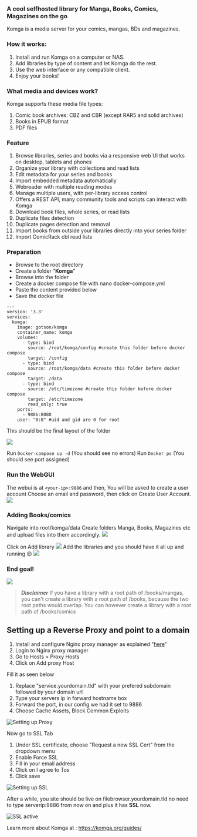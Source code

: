 ### A cool selfhosted library for Manga, Books, Comics, Magazines on the go

Komga is a media server for your comics, mangas, BDs and magazines.

### How it works:

1. Install and run Komga on a computer or NAS.
2. Add libraries by type of content and let Komga do the rest.
3. Use the web interface or any compatible client.
4. Enjoy your books!

### What media and devices work?
Komga supports these media file types:

1. Comic book archives: CBZ and CBR (except RAR5 and solid archives)
2. Books in EPUB format
3. PDF files

### Feature

1. Browse libraries, series and books via a responsive web UI that works on desktop, tablets and phones
2. Organize your library with collections and read lists
3. Edit metadata for your series and books
4. Import embedded metadata automatically
5. Webreader with multiple reading modes
5. Manage multiple users, with per-library access control
6. Offers a REST API, many community tools and scripts can interact with Komga
7. Download book files, whole series, or read lists
8. Duplicate files detection
9. Duplicate pages detection and removal
10. Import books from outside your libraries directly into your series folder
11. Import ComicRack cbl read lists

### Preparation

- Browse to the root directory
- Create a folder "**Komga**"
- Browse into the folder
- Create a docker compose file with nano docker-compose.yml
- Paste the content provided below
- Save the docker file
	
```
---
version: '3.3'
services:
  komga:
    image: gotson/komga
    container_name: komga
    volumes:
      - type: bind
        source: /root/komga/config #create this folder before docker compose
        target: /config
      - type: bind
        source: /root/komga/data #create this folder before docker compose
        target: /data
      - type: bind
        source: /etc/timezone #create this folder before docker compose
        target: /etc/timezone
        read_only: true
    ports:
      - 9886:8080
    user: "0:0" #uid and gid are 0 for root
```

This should be the final layout of the folder

![](https://i.imgur.com/Jrry0Fr.png)

Run `Docker-compose up -d` (You should see no errors)
Run `Docker ps` (You should see port assigned)

### Run the WebGUI
The webui is at ```<your-ip>:9886``` and then,
You will be asked to create a user account 
Choose an email and password, then click on Create User Account.
![](https://i.imgur.com/NzPkGkW.png)

### Adding Books/comics
Navigate into root/komga/data
Create folders Manga, Books, Magazines etc
and upload files into them accordingly.
![](https://i.imgur.com/4lSlCBv.png)

Click on Add library
![](https://i.imgur.com/GeKRFeA.png)
Add the libraries and you should have it all up and running 😉
![](https://i.imgur.com/z9PqEpS.gif)

### End goal!
![](https://i.imgur.com/cir4JCx.png)

> **_Disclaimer_**
> If you have a library with a root path of /books/mangas, 
> you can't create a library with a root path of /books, 
> because the two root paths would overlap. 
> You can however create a library with a root path of /books/comics

## Setting up a Reverse Proxy and point to a domain

1. Install and configure Nginx proxy manager as explained "[here](https://forum.cyberalliance.in/public/d/17-install-nginx-proxy-manager)"
2. Login to Nginx proxy manager
3. Go to Hosts > Proxy Hosts
4. Click on Add proxy Host

Fill it as seen below

1. Replace "service.yourdomain.tld" with your prefered subdomain followed by your domain url
2. Type your servers ip in forward hostname box
3. Forward the port, in our config we had it set to 9886
4. Choose Cache Assets, Block Common Exploits

![Setting up Proxy](https://i.imgur.com/nyeI2hq.png)

Now go to SSL Tab

1. Under SSL certificate, choose "Request a new SSL Cert" from the dropdown menu
2. Enable Force SSL
3. Fill in your email address
4. Click on I agree to Tos
5. Click save

![Setting up SSL](https://i.imgur.com/kigFJzL.png)

After a while, you site should be live on filebrowser.yourdomain.tld no need to type
serverip:9886 from now on and plus it has **SSL** now.

![SSL active](https://i.imgur.com/4UEVFxZ.png)

Learn more about Komga at : https://komga.org/guides/